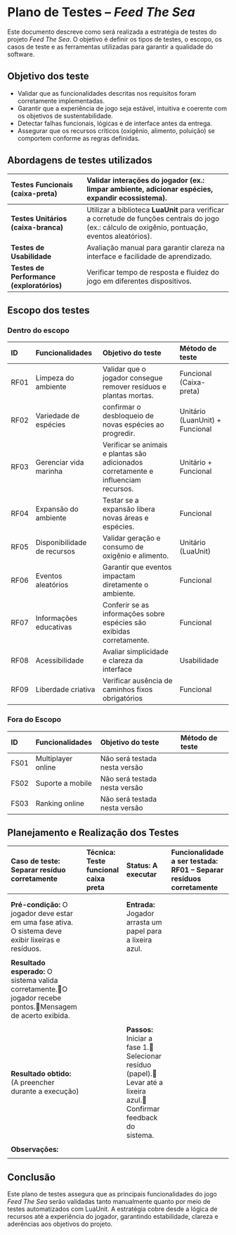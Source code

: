 # **Plano de Testes – *Feed The Sea***  
Este documento descreve como será realizada a estratégia de testes do projeto *Feed The Sea*. O objetivo é definir os tipos de testes, o escopo, os casos de teste e as ferramentas utilizadas para garantir a qualidade do software.

## **Objetivo dos teste**

* Validar que as funcionalidades descritas nos requisitos foram corretamente implementadas.  
* Garantir que a experiência de jogo seja estável, intuitiva e coerente com os objetivos de sustentabilidade.  
* Detectar falhas funcionais, lógicas e de interface antes da entrega.  
* Assegurar que os recursos críticos (oxigênio, alimento, poluição) se comportem conforme as regras definidas.

## **Abordagens de testes utilizados**

| Testes Funcionais (caixa-preta) | Validar interações do jogador (ex.: limpar ambiente, adicionar espécies, expandir ecossistema). |
| :---- | :---- |
| **Testes Unitários (caixa-branca)** | Utilizar a biblioteca **LuaUnit** para verificar a corretude de funções centrais do jogo (ex.: cálculo de oxigênio, pontuação, eventos aleatórios). |
| **Testes de Usabilidade** | Avaliação manual para garantir clareza na interface e facilidade de aprendizado. |
| **Testes de Performance (exploratórios)** | Verificar tempo de resposta e fluidez do jogo em diferentes dispositivos. |

## **Escopo dos testes**  
### **Dentro do escopo**

| ID | Funcionalidades | Objetivo do teste | Método de teste |
| :---- | :---- | :---- | :---- |
| RF01 | Limpeza do ambiente | Validar que o jogador consegue remover resíduos e plantas mortas. | Funcional (Caixa-preta) |
| RF02 | Variedade de espécies | confirmar o desbloqueio de novas espécies ao progredir. | Unitário (LuanUnit) \+ Funcional |
| RF03 | Gerenciar vida marinha | Verificar se animais e plantas são adicionados corretamente e influenciam recursos. | Unitário \+ Funcional |
| RF04 | Expansão do ambiente | Testar se a expansão libera novas áreas e espécies. | Funcional |
| RF05 | Disponibilidade de recursos | Validar geração e consumo de oxigênio e alimento. | Unitário (LuaUnit) |
| RF06 | Eventos aleatórios | Garantir que eventos impactam diretamente o ambiente. | Funcional  |
| RF07 | Informações educativas | Conferir se as informações sobre espécies são exibidas corretamente. | Funcional |
| RF08 | Acessibilidade | Avaliar simplicidade e clareza da interface | Usabilidade |
| RF09 | Liberdade criativa | Verificar ausência de caminhos fixos obrigatórios  | Funcional |

### **Fora do Escopo**

| ID | Funcionalidades | Objetivo do teste | Método de teste |
| :---- | :---- | :---- | :---- |
| FS01 | Multiplayer online | Não será testada nesta versão |  |
| FS02 | Suporte a mobile | Não será testada nesta versão |  |
| FS03 | Ranking online | Não será testada nesta versão |  |

## **Planejamento e Realização dos Testes**

| Caso de teste:  Separar resíduo corretamente | Técnica:  Teste funcional caixa preta | Status:  A executar | Funcionalidade a ser testada:  RF01 – Separar resíduos corretamente  |
| :---- | :---- | :---- | :---- |
|  |  |  |  |
|  |  |  |  |
| **Pré-condição:**  O jogador deve estar em uma fase ativa. O sistema deve exibir lixeiras e resíduos. |  | **Entrada:** Jogador arrasta um papel para a lixeira azul. |  |
|  |  |  |  |
| **Resultado esperado:**  O sistema valida corretamente.O jogador recebe pontos.Mensagem de acerto exibida.  |  |  |  |
|  |  |  |  |
| **Resultado obtido:**   (A preencher durante a execução) |  | **Passos:**  Iniciar a fase 1\. Selecionar resíduo (papel). Levar até a lixeira azul. Confirmar feedback do sistema. |  |
|  |  |  |  |
| **Observações:**  |  |  |  |
|  |  |  |  |

## **Conclusão**  
Este plano de testes assegura que as principais funcionalidades do jogo *Feed The Sea* serão validadas tanto manualmente quanto por meio de testes automatizados com LuaUnit. A estratégia cobre desde a lógica de recursos até a experiência do jogador, garantindo estabilidade, clareza e aderências aos objetivos do projeto.
